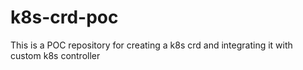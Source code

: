 # k8s-crd-poc
This is a POC repository for creating a k8s crd and integrating it with custom k8s controller
